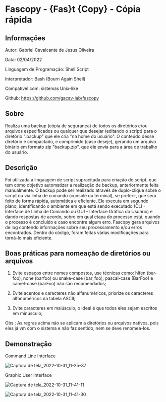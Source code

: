 # Fascopy - {Fas}t {Copy} - Cópia rápida

## Informações

Autor: Gabriel Cavalcante de Jesus Oliveira

Data: 02/04/2022

Linguagem de Programação: Shell Script

Interpretador: Bash (Bourn Again Shell)

Compatível com: sistemas Unix-like

Github: https://github.com/gacav-lab/fascopy

## Sobre

Realiza uma backup (cópia de segurança) de todos os diretórios e/ou arquivos especificados ou qualquer que desejar (editando o script) para o diretório ".backup" que ele cria "na home do usuário". O conteúdo desse diretório é compactado, e comprimido (caso deseje), gerando um arquivo binário em formato zip "backup.zip", que ele envia para a área de trabalho do usuário.

## Descrição

Foi utilizada a linguagem de script supracitada para criação do script, que tem como objetivo automatizar a realização de backup, anteriormente feita manualmente. O backup pode ser realizado através de duplo-clique sobre o script ou via linha de comando (console ou terminal), se preferir, que será feito de forma rápida, automática e eficiente. Ele executa em segundo plano, identificando o ambiente em que está sendo executado (CLI - Interface de Linha de Comando ou GUI - Interface Gráfica do Usuário) e dando respostas de acordo, sobre em qual etapa do processo está, quando o processo é concluído e caso encontre algum erro. Fascopy gera arquivos de log contendo informações sobre seu processamento e/ou erros encontrados. Dentro do código, foram feitas várias modificações para torná-lo mais eficiente.

## Boas práticas para nomeação de diretórios ou arquivos

1. Evite espaços entre nomes compostos, use técnicas como: hífen (bar-foo), none (barfoo) ou snake-case (bar_foo); pascal-case (BarFoo) e
camel-case (barFoo) não são recomendados;

2. Evite acentos e caracteres não alfanuméricos, priorize os caracteres alfanuméricos da tabela ASCII;

3. Evite caracteres em maiúsculo, o ideal é que todos eles sejam escritos em minúsculo;

Obs.: As regras acima não se aplicam a diretórios ou arquivos nativos, pois eles já vm com o sistema e não faz sentido, nem se deve
renomeá-los.

## Demonstração

Command Line Interface

![Captura de tela_2022-10-31_11-25-37](https://user-images.githubusercontent.com/94535032/199032072-cbb2218e-be6a-4ff1-bab2-cf4e1cd61ec6.png)

Graphic User Interface

![Captura de tela_2022-10-31_11-41-11](https://user-images.githubusercontent.com/94535032/199035663-34c3f47e-9b00-4b45-be0f-f42529aefb98.png)

![Captura de tela_2022-10-31_11-41-30](https://user-images.githubusercontent.com/94535032/199035838-31a9ab51-e53d-4f82-8007-96a544166555.png)
